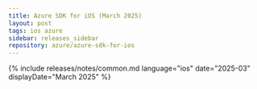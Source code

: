 ```yaml
---
title: Azure SDK for iOS (March 2025)
layout: post
tags: ios azure
sidebar: releases_sidebar
repository: azure/azure-sdk-for-ios
---
```

{% include releases/notes/common.md language="ios" date="2025-03" displayDate="March 2025" %}